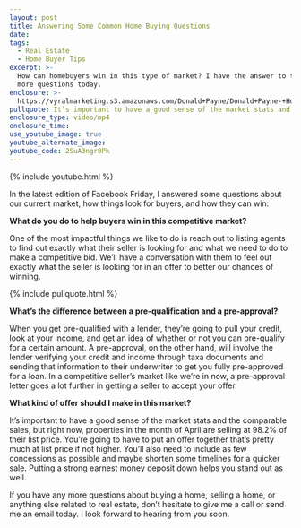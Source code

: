 ```yaml
---
layout: post
title: Answering Some Common Home Buying Questions
date:
tags:
  - Real Estate
  - Home Buyer Tips
excerpt: >-
  How can homebuyers win in this type of market? I have the answer to that and
  more questions today.
enclosure: >-
  https://vyralmarketing.s3.amazonaws.com/Donald+Payne/Donald+Payne-+How+We+Help+Buyers+When+in+Our+Competative+Market.mp4
pullquote: It’s important to have a good sense of the market stats and comparable sales.
enclosure_type: video/mp4
enclosure_time:
use_youtube_image: true
youtube_alternate_image:
youtube_code: 2SuA3ngr0Pk
---
```


{% include youtube.html %}

In the latest edition of Facebook Friday, I answered some questions about our current market, how things look for buyers, and how they can win:

**What do you do to help buyers win in this competitive market?**

One of the most impactful things we like to do is reach out to listing agents to find out exactly what their seller is looking for and what we need to do to make a competitive bid. We’ll have a conversation with them to feel out exactly what the seller is looking for in an offer to better our chances of winning.

{% include pullquote.html %}

**What’s the difference between a pre-qualification and a pre-approval?**

When you get pre-qualified with a lender, they’re going to pull your credit, look at your income, and get an idea of whether or not you can pre-qualify for a certain amount. A pre-approval, on the other hand, will involve the lender verifying your credit and income through taxa documents and sending that information to their underwriter to get you fully pre-approved for a loan. In a competitive seller’s market like we’re in now, a pre-approval letter goes a lot further in getting a seller to accept your offer.

**What kind of offer should I make in this market?**

It’s important to have a good sense of the market stats and the comparable sales, but right now, properties in the month of April are selling at 98.2% of their list price. You’re going to have to put an offer together that’s pretty much at list price if not higher. You’ll also need to include as few concessions as possible and maybe shorten some timelines for a quicker sale. Putting a strong earnest money deposit down helps you stand out as well.&nbsp;

If you have any more questions about buying a home, selling a home, or anything else related to real estate, don’t hesitate to give me a call or send me an email today. I look forward to hearing from you soon.